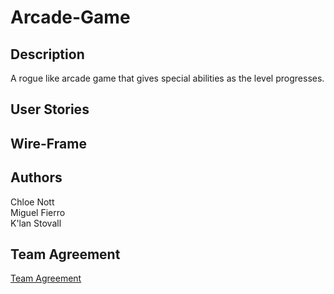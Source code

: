 # Arcade-Game

## Description
A rogue like arcade game that gives special abilities as the level progresses.

## User Stories

## Wire-Frame

## Authors
Chloe Nott <br>
Miguel Fierro <br>
K'lan Stovall

## Team Agreement
[Team Agreement](https://github.com/MCK-Team/team-agreement)
